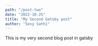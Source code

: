 ```yaml
---
path: "/post-two"
date: "2022-10-25"
title: "My Second Gatsby post"
author: "Sexy Sathi"
---
```


This is my very second blog post in gatsby
